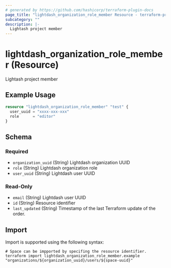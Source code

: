 ```yaml
---
# generated by https://github.com/hashicorp/terraform-plugin-docs
page_title: "lightdash_organization_role_member Resource - terraform-provider-lightdash"
subcategory: ""
description: |-
  Lightash project member
---
```


# lightdash_organization_role_member (Resource)

Lightash project member

## Example Usage

```terraform
resource "lightdash_organization_role_member" "test" {
  user_uuid = "xxxx-xxx-xxx"
  role      = "editor"
}
```

<!-- schema generated by tfplugindocs -->
## Schema

### Required

- `organization_uuid` (String) Lightdash organization UUID
- `role` (String) Lightdash organization role
- `user_uuid` (String) Lightdash user UUID

### Read-Only

- `email` (String) Lightdash user UUID
- `id` (String) Resource identifier
- `last_updated` (String) Timestamp of the last Terraform update of the order.

## Import

Import is supported using the following syntax:

```shell
# Space can be impported by specifing the resource identifier.
terraform import lightdash_organization_role_member.example "organizations/${organization_uuid}/users/${space-uuid}"
```
